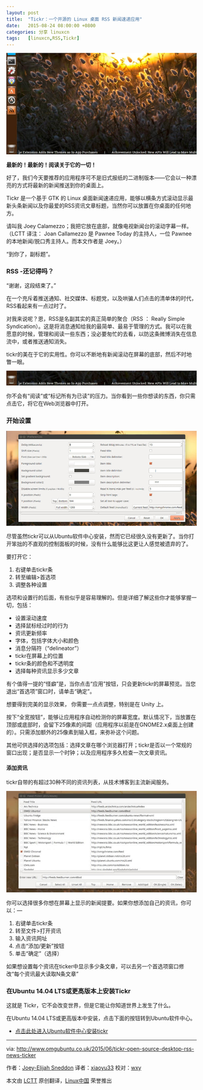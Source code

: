 ```yaml
---
layout: post
title:	"Tickr：一个开源的 Linux 桌面 RSS 新闻速递应用"
date:	2015-08-24 08:00:00 +0800 
categories:	分享 linuxcn 
tags:	[linuxcn,RSS,Tickr]
---
```



![](/Asserts/Images/album/201508/23/225106wepsurnnc4sbnniq.jpg)


**最新的！最新的！阅读关于它的一切！**


好了，我们今天要推荐的应用程序可不是旧式报纸的二进制版本——它会以一种漂亮的方式将最新的新闻推送到你的桌面上。


Tickr 是一个基于 GTK 的 Linux 桌面新闻速递应用，能够以横条方式滚动显示最新头条新闻以及你最爱的RSS资讯文章标题，当然你可以放置在你桌面的任何地方。


请叫我 Joey Calamezzo；我把它放在底部，就像电视新闻台的滚动字幕一样。 （LCTT 译注： Joan Callamezzo 是 Pawnee Today 的主持人，一位 Pawnee 的本地新闻/脱口秀主持人。而本文作者是 Joey。）


“到你了，副标题”。


### RSS -还记得吗？


“谢谢，这段结束了。”


在一个充斥着推送通知、社交媒体、标题党，以及哄骗人们点击的清单体的时代，RSS看起来有一点过时了。


对我来说呢？恩，RSS是名副其实的真正简单的聚合（RSS ： Really Simple Syndication）。这是将消息通知给我的最简单、最易于管理的方式。我可以在我愿意的时候，管理和阅读一些东西；没必要匆忙的去看，以防这条微博消失在信息流中，或者推送通知消失。


tickr的美在于它的实用性。你可以不断地有新闻滚动在屏幕的底部，然后不时地瞥一眼。


![](/Asserts/Images/album/201508/23/225107t0417mv44qxlvraz.jpg)


你不会有“阅读”或“标记所有为已读”的压力。当你看到一些你想读的东西，你只需点击它，将它在Web浏览器中打开。


### 开始设置


![](/Asserts/Images/album/201508/23/225113dmvlwpqpqvovpvtp.jpg)


尽管虽然tickr可以从Ubuntu软件中心安装，然而它已经很久没有更新了。当你打开笨拙的不直观的控制面板的时候，没有什么能够比这更让人感觉被遗弃的了。


要打开它：


1. 右键单击tickr条
2. 转至编辑>首选项
3. 调整各种设置


选项和设置行的后面，有些似乎是容易理解的。但是详细了解这些你才能够掌握一切，包括：


* 设置滚动速度
* 选择鼠标经过时的行为
* 资讯更新频率
* 字体，包括字体大小和颜色
* 消息分隔符（“delineator”）
* tickr在屏幕上的位置
* tickr条的颜色和不透明度
* 选择每种资讯显示多少文章


有个值得一提的“怪癖”是，当你点击“应用”按钮，只会更新tickr的屏幕预览。当您退出“首选项”窗口时，请单击“确定”。


想要得到完美的显示效果， 你需要一点点调整，特别是在 Unity 上。


按下“全宽按钮”，能够让应用程序自动检测你的屏幕宽度。默认情况下，当放置在顶部或底部时，会留下25像素的间距（应用程序以前是在GNOME2.x桌面上创建的）。只需添加额外的25像素到输入框，来弥补这个问题。


其他可供选择的选项包括：选择文章在哪个浏览器打开；tickr是否以一个常规的窗口出现；是否显示一个时钟；以及应用程序多久检查一次文章资讯。


#### 添加资讯


tickr自带的有超过30种不同的资讯列表，从技术博客到主流新闻服务。


![](/Asserts/Images/album/201508/23/225115bmz3gqg3ngf3wcf8.jpg)


你可以选择很多你想在屏幕上显示的新闻提要。如果你想添加自己的资讯，你可以：—


1. 右键单击tickr条
2. 转至文件>打开资讯
3. 输入资讯网址
4. 点击“添加/更新”按钮
5. 单击“确定”（选择）


如果想设置每个资讯在ticker中显示多少条文章，可以去另一个首选项窗口修改“每个资讯最大读取N条文章”


### 在Ubuntu 14.04 LTS或更高版本上安装Tickr


这就是 Tickr，它不会改变世界，但是它能让你知道世界上发生了什么。


在Ubuntu 14.04 LTS或更高版本中安装，点击下面的按钮转到Ubuntu软件中心。


* [点击此处进入Ubuntu软件中心安装tickr](apt://tickr)




---


via: <http://www.omgubuntu.co.uk/2015/06/tickr-open-source-desktop-rss-news-ticker>


作者：[Joey-Elijah Sneddon](https://plus.google.com/117485690627814051450/?rel=author) 译者：[xiaoyu33](https://github.com/xiaoyu33) 校对：[wxy](https://github.com/wxy)


本文由 [LCTT](https://github.com/LCTT/TranslateProject) 原创翻译，[Linux中国](https://linux.cn/) 荣誉推出
